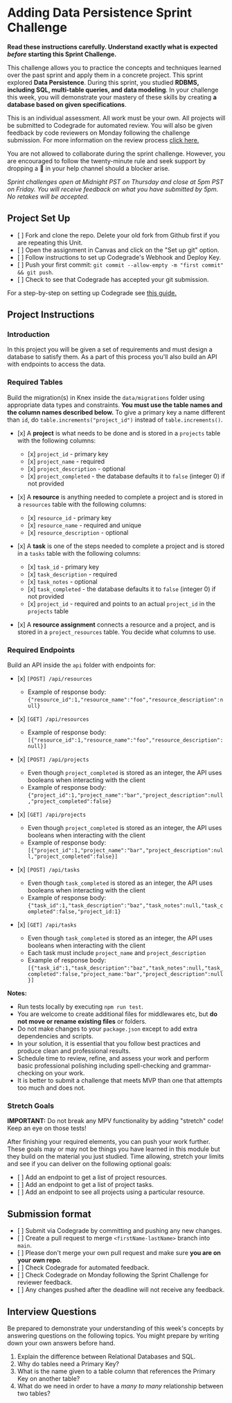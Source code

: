 # Adding Data Persistence Sprint Challenge

**Read these instructions carefully. Understand exactly what is expected _before_ starting this Sprint Challenge.**

This challenge allows you to practice the concepts and techniques learned over the past sprint and apply them in a concrete project. This sprint explored **Data Persistence**. During this sprint, you studied **RDBMS, including SQL, multi-table queries, and data modeling**. In your challenge this week, you will demonstrate your mastery of these skills by creating **a database based on given specifications**.

This is an individual assessment. All work must be your own. All projects will be submitted to Codegrade for automated review. You will also be given feedback by code reviewers on Monday following the challenge submission. For more information on the review process [click here.](https://www.notion.so/lambdaschool/How-to-View-Feedback-in-CodeGrade-c5147cee220c4044a25de28bcb6bb54a)

You are not allowed to collaborate during the sprint challenge. However, you are encouraged to follow the twenty-minute rule and seek support by dropping a :wave: in your help channel should a blocker arise.

_Sprint challenges open at Midnight PST on Thursday and close at 5pm PST on Friday. You will receive feedback on what you have submitted by 5pm. No retakes will be accepted._

## Project Set Up

-    [ ] Fork and clone the repo. Delete your old fork from Github first if you are repeating this Unit.
-    [ ] Open the assignment in Canvas and click on the "Set up git" option.
-    [ ] Follow instructions to set up Codegrade's Webhook and Deploy Key.
-    [ ] Push your first commit: `git commit --allow-empty -m "first commit" && git push`.
-    [ ] Check to see that Codegrade has accepted your git submission.

For a step-by-step on setting up Codegrade see [this guide.](https://www.notion.so/lambdaschool/Submitting-an-assignment-via-Code-Grade-A-Step-by-Step-Walkthrough-07bd65f5f8364e709ecb5064735ce374)

## Project Instructions

### Introduction

In this project you will be given a set of requirements and must design a database to satisfy them. As a part of this process you'll also build an API with endpoints to access the data.

### Required Tables

Build the migration(s) in Knex inside the `data/migrations` folder using appropriate data types and constraints. **You must use the table names and the column names described below.** To give a primary key a name different than `id`, do `table.increments("project_id")` instead of `table.increments()`.

-    [x] A **project** is what needs to be done and is stored in a `projects` table with the following columns:

     -    [x] `project_id` - primary key
     -    [x] `project_name` - required
     -    [x] `project_description` - optional
     -    [x] `project_completed` - the database defaults it to `false` (integer 0) if not provided

-    [x] A **resource** is anything needed to complete a project and is stored in a `resources` table with the following columns:

     -    [x] `resource_id` - primary key
     -    [x] `resource_name` - required and unique
     -    [x] `resource_description` - optional

-    [x] A **task** is one of the steps needed to complete a project and is stored in a `tasks` table with the following columns:

     -    [x] `task_id` - primary key
     -    [x] `task_description` - required
     -    [x] `task_notes` - optional
     -    [x] `task_completed` - the database defaults it to `false` (integer 0) if not provided
     -    [x] `project_id` - required and points to an actual `project_id` in the `projects` table

-    [x] A **resource assignment** connects a resource and a project, and is stored in a `project_resources` table. You decide what columns to use.

### Required Endpoints

Build an API inside the `api` folder with endpoints for:

-    [x] `[POST] /api/resources`

     -    Example of response body: `{"resource_id":1,"resource_name":"foo","resource_description":null}`

-    [x] `[GET] /api/resources`

     -    Example of response body: `[{"resource_id":1,"resource_name":"foo","resource_description":null}]`

-    [x] `[POST] /api/projects`

     -    Even though `project_completed` is stored as an integer, the API uses booleans when interacting with the client
     -    Example of response body: `{"project_id":1,"project_name":"bar","project_description":null,"project_completed":false}`

-    [x] `[GET] /api/projects`

     -    Even though `project_completed` is stored as an integer, the API uses booleans when interacting with the client
     -    Example of response body: `[{"project_id":1,"project_name":"bar","project_description":null,"project_completed":false}]`

-    [x] `[POST] /api/tasks`

     -    Even though `task_completed` is stored as an integer, the API uses booleans when interacting with the client
     -    Example of response body: `{"task_id":1,"task_description":"baz","task_notes":null,"task_completed":false,"project_id:1}`

-    [x] `[GET] /api/tasks`
     -    Even though `task_completed` is stored as an integer, the API uses booleans when interacting with the client
     -    Each task must include `project_name` and `project_description`
     -    Example of response body: `[{"task_id":1,"task_description":"baz","task_notes":null,"task_completed":false,"project_name:"bar","project_description":null}]`

**Notes:**

-    Run tests locally by executing `npm run test`.
-    You are welcome to create additional files for middlewares etc, but **do not move or rename existing files** or folders.
-    Do not make changes to your `package.json` except to add extra dependencies and scripts.
-    In your solution, it is essential that you follow best practices and produce clean and professional results.
-    Schedule time to review, refine, and assess your work and perform basic professional polishing including spell-checking and grammar-checking on your work.
-    It is better to submit a challenge that meets MVP than one that attempts too much and does not.

### Stretch Goals

**IMPORTANT:** Do not break any MPV functionality by adding "stretch" code! Keep an eye on those tests!

After finishing your required elements, you can push your work further. These goals may or may not be things you have learned in this module but they build on the material you just studied. Time allowing, stretch your limits and see if you can deliver on the following optional goals:

-    [ ] Add an endpoint to get a list of project resources.
-    [ ] Add an endpoint to get a list of project tasks.
-    [ ] Add an endpoint to see all projects using a particular resource.

## Submission format

-    [ ] Submit via Codegrade by committing and pushing any new changes.
-    [ ] Create a pull request to merge `<firstName-lastName>` branch into `main`.
-    [ ] Please don't merge your own pull request and make sure **you are on your own repo**.
-    [ ] Check Codegrade for automated feedback.
-    [ ] Check Codegrade on Monday following the Sprint Challenge for reviewer feedback.
-    [ ] Any changes pushed after the deadline will not receive any feedback.

## Interview Questions

Be prepared to demonstrate your understanding of this week's concepts by answering questions on the following topics. You might prepare by writing down your own answers before hand.

1. Explain the difference between Relational Databases and SQL.
2. Why do tables need a Primary Key?
3. What is the name given to a table column that references the Primary Key on another table?
4. What do we need in order to have a _many to many_ relationship between two tables?
